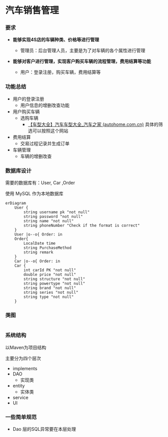 # **汽车销售管理**

### 要求

+ **能够实现4S店的车辆种类、价格等进行管理**
  + 管理员：后台管理人员，主要是为了对车辆的各个属性进行管理

+ **能够对客户进行管理，实现客户购买车辆的流程管理，费用结算等功能**
  + 用户：登录注册，购买车辆，费用结算等

### 功能总结

+ 用户的登录注册
  + 用户信息的增删改查功能
+ 用户购买车辆
  + 选购车辆
    + [【车型大全】汽车车型大全_汽车之家 (autohome.com.cn)](https://www.autohome.com.cn/car/) 具体的筛选可以按照这个网站
+ 费用结算
  + 交易过程记录并生成订单
+ 车辆管理
  + 车辆的增删改查



### 数据库设计

需要的数据库有：User, Car ,Order

使用 MySQL 作为本地数据库

```mermaid
erDiagram 
    User {
        string username pk "not null"
        string password "not null"
        string name "not null"
        string phoneNumber "Check if the format is correct"
    }
    User |o--o{ Order: in
    Order{
    	LocalDate time 
    	string PurchaseMethod 
    	string remark 
    }
    Car |o--o{ Order: in
    Car {
        int carId PK "not null"
        double price "not null"
        string structure "not null"
        string powertype "not null"
        string brand "not null"
        string series "not null"
        string type "not null"
    }
```

### 类图

```mermaid

```



### 系统结构

以Maven为项目结构

主要分为四个层次

+ implements
+ DAO
  + 实现类
+ entity
  + 实体类
+ service
+ UI

### 一些简单规范
+ Dao 层的SQL异常要在本层处理

